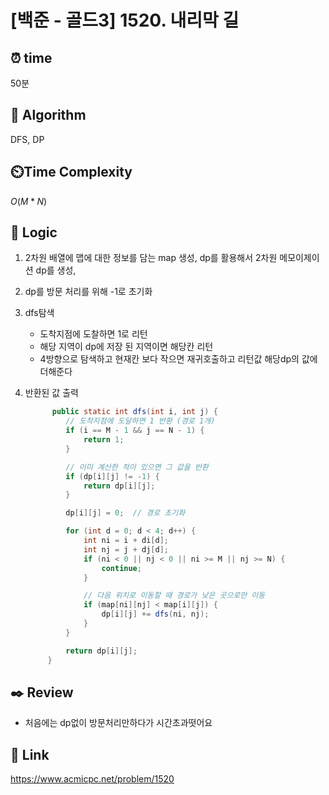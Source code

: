 # [백준 - 골드3] 1520. 내리막 길
 
## ⏰  **time**
50분

## :pushpin: **Algorithm**
DFS, DP

## ⏲️**Time Complexity**
$O(M * N)$

## :round_pushpin: **Logic**
1. 2차원 배열에 맵에 대한 정보를 담는 map 생성, dp를 활용해서 2차원 메모이제이션 dp를 생성,

2. dp를 방문 처리를 위해 -1로 초기화

3. dfs탐색
   	- 도착지점에 도찰하면 1로 리턴
   	- 해당 지역이 dp에 저장 된 지역이면 해당칸 리턴
   	- 4방향으로 탐색하고 현재칸 보다 작으면 재귀호출하고 리턴값 해당dp의 값에 더해준다
4. 반환된 값 출력
   ```java
		 public static int dfs(int i, int j) {
	        // 도착지점에 도달하면 1 반환 (경로 1개)
	        if (i == M - 1 && j == N - 1) {
	            return 1;
	        }

	        // 이미 계산한 적이 있으면 그 값을 반환
	        if (dp[i][j] != -1) {
	            return dp[i][j];
	        }

	        dp[i][j] = 0;  // 경로 초기화

	        for (int d = 0; d < 4; d++) {
	            int ni = i + di[d];
	            int nj = j + dj[d];
	            if (ni < 0 || nj < 0 || ni >= M || nj >= N) {
	                continue;
	            }

	            // 다음 위치로 이동할 때 경로가 낮은 곳으로만 이동
	            if (map[ni][nj] < map[i][j]) {
	                dp[i][j] += dfs(ni, nj);
	            }
	        }

	        return dp[i][j];
	    }
   ```

## :black_nib: **Review**
- 처음에는 dp없이 방문처리만하다가 시간초과떳어요

## 📡 Link
https://www.acmicpc.net/problem/1520
